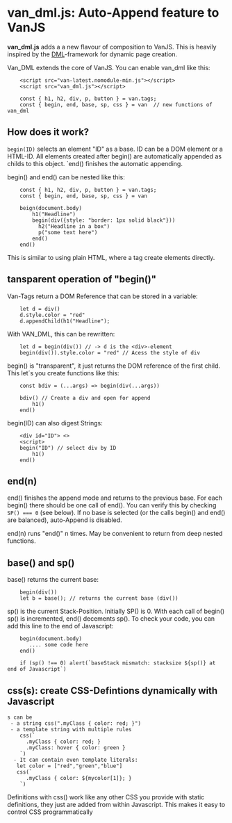 # van_dml.js: Auto-Append feature to VanJS

**van_dml.js** adds a a new flavour of composition to VanJS. This is heavily inspired by the [DML](https://github.com/efpage/dml)-framework for dynamic page creation.

Van_DML extends the core of VanJS. You can enable van_dml like this:
```JS
    <script src="van-latest.nomodule-min.js"></script>
    <script src="van_dml.js"></script>

    const { h1, h2, div, p, button } = van.tags;
    const { begin, end, base, sp, css } = van  // new functions of van_dml
```
## How does it work?
`begin(ID)` selects an element "ID" as a base. ID can be a DOM element or a HTML-ID. All elements created after begin() are automatically appended as childs to this object.
`end() finishes the automatic appending.

begin() and end() can be nested like this:
```JS
    const { h1, h2, div, p, button } = van.tags;
    const { begin, end, base, sp, css } = van
    
    beign(document.body)
        h1("Headline")
        begin(div({style: "border: 1px solid black"}))
          h2("Headline in a box")
          p("some text here")
        end()
    end()
```
This is similar to using plain HTML, where a tag create elements directly.

## tansparent operation of "begin()"

Van-Tags return a DOM Reference that can be stored in a variable:
```JS
    let d = div()
    d.style.color = "red"
    d.appendChild(h1("Headline");
```
With VAN_DML, this can be rewritten:
```JS
    let d = begin(div()) // -> d is the <div>-element
    begin(div()).style.color = "red" // Acess the style of div
```
begin() is "transparent", it just returns the DOM reference of the first child. This let´s you create functions like this:
```JS
    const bdiv = (...args) => begin(div(...args))
    
    bdiv() // Create a div and open for append
        h1()
    end()
```
begin(ID) can also digest Strings:
```JS
    <div id="ID"> <>
    <script>
    begin("ID") // select div by ID
        h1()
    end()
```

## end(n)

end() finishes the append mode and returns to the previous base. For each begin() there should be one call of end(). You can verify this by checking `SP() === 0` (see below). 
If no base is selected (or the calls begin() and end() are balanced), auto-Append is disabled. 

end(n) runs "end()" n times. May be convenient to return from deep nested functions.

## base() and sp()

base() returns the current base:
```JS
    begin(div()) 
    let b = base(); // returns the current base (div())
```

sp() is the current Stack-Position. Initially SP() is 0. With each call of begin() sp() is incremented, end() decements sp().
To check your code, you can add this line to the end of Javascript:
```JS
    begin(document.body) 
       .... some code here
    end()
    
    if (sp() !== 0) alert(`baseStack mismatch: stacksize ${sp()} at end of Javascript`)
```

## css(s): create CSS-Defintions dynamically with Javascript
    s can be 
     - a string css(".myClass { color: red; }") 
     - a template string with multiple rules
        css(`
          .myClass { color: red; }
          .myClass: hover { color: green }
        `)
      - It can contain even template literals: 
       let color = ["red","green","blue"]
       css(`
          .myClass { color: ${mycolor[1]}; }
        `)
Definitions with css() work like any other CSS you provide with static definitions, they just are added from within Javascript. This makes it easy to control CSS programmatically
